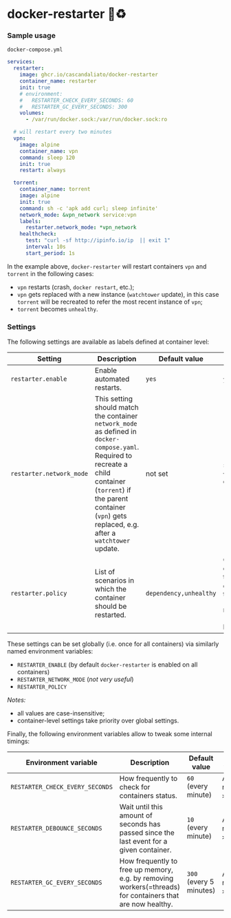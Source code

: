 # docker-restarter 🐋♻️

### Sample usage

`docker-compose.yml`

```yaml
services:
  restarter:
    image: ghcr.io/cascandaliato/docker-restarter
    container_name: restarter
    init: true
    # environment:
    #   RESTARTER_CHECK_EVERY_SECONDS: 60
    #   RESTARTER_GC_EVERY_SECONDS: 300
    volumes:
      - /var/run/docker.sock:/var/run/docker.sock:ro

  # will restart every two minutes
  vpn:
    image: alpine
    container_name: vpn
    command: sleep 120
    init: true
    restart: always

  torrent:
    container_name: torrent
    image: alpine
    init: true
    command: sh -c 'apk add curl; sleep infinite'
    network_mode: &vpn_network service:vpn
    labels:
      restarter.network_mode: *vpn_network
    healthcheck:
      test: "curl -sf http://ipinfo.io/ip  || exit 1"
      interval: 10s
      start_period: 1s
```

In the example above, `docker-restarter` will restart containers `vpn` and `torrent` in the following cases:
  - `vpn` restarts (crash, `docker restart`, etc.);
  - `vpn` gets replaced with a new instance (`watchtower` update), in this case `torrent` will be recreated to refer the most recent instance of `vpn`;
  - `torrent` becomes `unhealthy`.

  ### Settings

  The following settings are available as labels defined at container level:

  | Setting | Description | Default value | Valid values |
  | ------- | ----------- | ------------- | -------------|
  | `restarter.enable` | Enable automated restarts. | `yes` | `yes`, `no`, `true`, `false` |
  | `restarter.network_mode` | This setting should match the container `network_mode` as defined in `docker-compose.yaml`. Required to recreate a child container (`torrent`) if the parent container (`vpn`) gets replaced, e.g. after a `watchtower` update. | not set | `service:<service_name>`, for example `service:vpn` |
| `restarter.policy` | List of scenarios in which the container should be restarted. | `dependency,unhealthy` | Comma-separated list of any combination of the following: `dependency` (restart if the service defined via `restarter.network_mode` restarts), `unhealthy` (restart if this container becomes unhealthy). |

These settings can be set globally (i.e. once for all containers) via similarly named environment variables:
  - `RESTARTER_ENABLE` (by default `docker-restarter` is enabled on all containers)
  - `RESTARTER_NETWORK_MODE` (_not very useful_)
  - `RESTARTER_POLICY`

_Notes:_
- all values are case-insensitive;
- container-level settings take priority over global settings.

Finally, the following environment variables allow to tweak some internal timings:

| Environment variable | Description | Default value | Valid values |
| -------------------- | ----------- | ------------- | ------------ |
| `RESTARTER_CHECK_EVERY_SECONDS` | How frequently to check for containers status. | `60` (every minute) | Any number `>= 0`. |
| `RESTARTER_DEBOUNCE_SECONDS` | Wait until this amount of seconds has passed since the last event for a given container. | `10` (every minute) | Any number `>= 0`. |
| `RESTARTER_GC_EVERY_SECONDS` | How frequently to free up memory, e.g. by removing workers(=threads) for containers that are now healthy. | `300` (every 5 minutes) | Any number `>= 0`. |